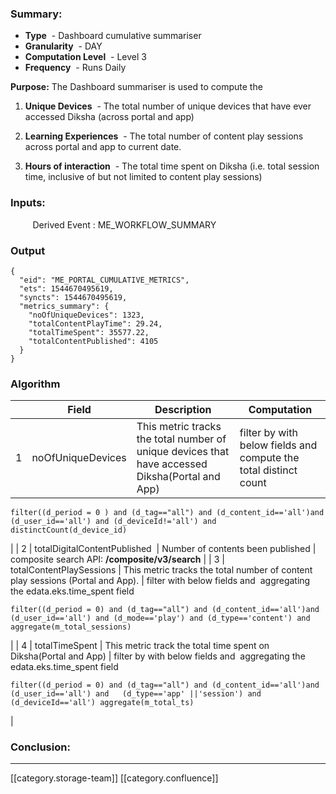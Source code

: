 
### Summary:

*  **Type**  - Dashboard cumulative summariser
*  **Granularity**  - DAY
*  **Computation Level**  - Level 3
*  **Frequency**  - Runs Daily

 **Purpose:** The Dashboard summariser is used to compute the


1.  **Unique Devices**  - The total number of unique devices that have ever accessed Diksha (across portal and app)


1.  **Learning Experiences**  - The total number of content play sessions across portal and app to current date.


1.  **Hours of interaction**  - The total time spent on Diksha (i.e. total session time, inclusive of but not limited to content play sessions)






### Inputs:
         Derived Event : ME_WORKFLOW_SUMMARY




### Output



```
{
  "eid": "ME_PORTAL_CUMULATIVE_METRICS",
  "ets": 1544670495619,
  "syncts": 1544670495619,
  "metrics_summary": {
    "noOfUniqueDevices": 1323,
    "totalContentPlayTime": 29.24,
    "totalTimeSpent": 35577.22,
    "totalContentPublished": 4105
  }
}
```



### Algorithm


|  | Field | Description | Computation | 
|  --- |  --- |  --- |  --- | 
| 1 | noOfUniqueDevices | This metric tracks the total number of unique devices that have accessed Diksha(Portal and App) | filter by with below fields and compute the total distinct count 


```
filter((d_period = 0 ) and (d_tag=="all") and (d_content_id=='all')and (d_user_id=='all') and (d_deviceId!='all') and distinctCount(d_device_id)
```


 | 
| 2 | totalDigitalContentPublished  | Number of contents been published | composite search API:  **/composite/v3/search**  | 
| 3 | totalContentPlaySessions | This metric tracks the total number of content play sessions (Portal and App). | filter with below fields and  aggregating the edata.eks.time_spent field


```
filter((d_period = 0) and (d_tag=="all") and (d_content_id=='all')and (d_user_id=='all') and (d_mode=='play') and (d_type=='content') and  aggregate(m_total_sessions)
```


 | 
| 4 | totalTimeSpent | This metric track the total time spent on Diksha(Portal and App) | filter by with below fields and  aggregating the edata.eks.time_spent field


```
filter((d_period = 0) and (d_tag=="all") and (d_content_id=='all')and (d_user_id=='all') and   (d_type=='app' ||'session') and (d_deviceId=='all') aggregate(m_total_ts)
```


 | 




### Conclusion:










*****

[[category.storage-team]] 
[[category.confluence]] 
